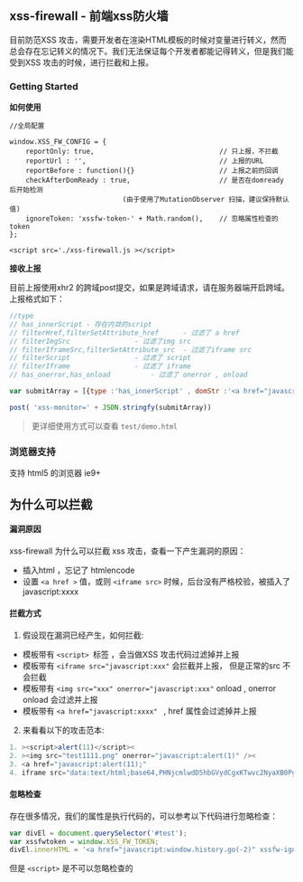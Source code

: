 xss-firewall  -  前端xss防火墙
-----
目前防范XSS 攻击，需要开发者在渲染HTML模板的时候对变量进行转义，然而总会存在忘记转义的情况下。我们无法保证每个开发者都能记得转义，但是我们能受到XSS 攻击的时候，进行拦截和上报。


### Getting Started

**如何使用**
```
//全局配置

window.XSS_FW_CONFIG = {
	reportOnly: true,                               // 只上报，不拦截
	reportUrl : '',                                 // 上报的URL
	reportBefore : function(){}                     // 上报之前的回调
	checkAfterDomReady : true,                      // 是否在domready 后开始检测
							(由于使用了MutationObserver 扫描，建议保持默认值)
	ignoreToken: 'xssfw-token-' + Math.random(),    // 忽略属性检查的token 
};

<script src='./xss-firewall.js ></script>
```

**接收上报**

目前上报使用xhr2 的跨域post提交，如果是跨域请求，请在服务器端开启跨域。
上报格式如下：
```javascript
//type 
// has_innerScript - 存在内敛的script
// filterHref,filterSetAttribute_href      - 过滤了 a href
// filterImgSrc    			   - 过滤了img src
// filterIframeSrc,filterSetAttribute_src  - 过滤了iframe src
// filterScript    			   - 过滤了 script
// filterIframe    			   - 过滤了 iframe 
// has_onerror,has_onload 		   - 过滤了 onerror , onload

var submitArray = [{type :'has_innerScript' , domStr :'<a href="javascript:alert(111)"' , url : 'http://test.com'  }] ;

post( 'xss-monitor=' + JSON.stringfy(submitArray))
```

> 更详细使用方式可以查看 ```test/demo.html```

### 浏览器支持

支持 html5 的浏览器 
ie9+


## 为什么可以拦截

#### 漏洞原因
xss-firewall 为什么可以拦截 xss 攻击，查看一下产生漏洞的原因：
- 插入html ，忘记了 htmlencode
- 设置 ```<a href >``` 值，或则 ```<iframe src>``` 时候，后台没有严格校验，被插入了 javascript:xxxx

#### 拦截方式
1. 假设现在漏洞已经产生，如何拦截:
- 模板带有 ```<script> ```标签 ，会当做XSS 攻击代码过滤掉并上报
- 模板带有 ```<iframe src="javascript:xxx"``` 会拦截并上报， 但是正常的src 不会拦截
- 模板带有 ```<img src="xxx" onerror="javascript:xxx"``` onload , onerror onload 会过滤并上报
- 模板带有 ```<a href="javascript:xxxx" ``` ,  href 属性会过滤掉并上报
  
2. 来看看以下的攻击范本:
``` javascript
1. ><script>alert(11)</script><
2. ><img src="test1111.png" onerror="javascript:alert(1)" /><
3. <a href="javascript:alert(11);" 
4. iframe src="data:text/html;base64,PHNjcmlwdD5hbGVydCgxKTwvc2NyaXB0Pg=="
```
#### 忽略检查
存在很多情况，我们的属性是执行代码的，可以参考以下代码进行忽略检查：
```javascript
var divEl = document.querySelector('#test');
var xssfwtoken = window.XSS_FW_TOKEN;
divEl.innerHTML = '<a href="javascript:window.history.go(-2)" xssfw-ignore="'+xssfwtoken+'">';
```
但是 ```<script>``` 是不可以忽略检查的






